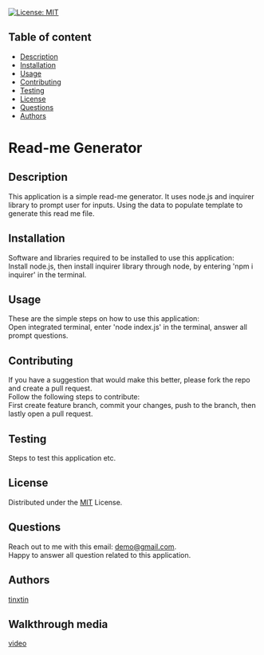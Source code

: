 
[![License: MIT](https://img.shields.io/badge/License-mit-yellow.svg)](https://opensource.org/licenses/mit)

## Table of content
- [Description](#Description)
- [Installation](#Installation)
- [Usage](#Usage)
- [Contributing](#Contributing)
- [Testing](#Testing)
- [License](#License)
- [Questions](#Questions)
- [Authors](#Authors)

# Read-me Generator

## Description
This application is a simple read-me generator. It uses node.js and inquirer library to prompt user for inputs. Using the data to populate template to generate this read me file.

## Installation

Software and libraries required to be installed to use this application:  
Install node.js, then install inquirer library through node, by entering 'npm i inquirer' in the terminal.

## Usage

These are the simple steps on how to use this application:  
Open integrated terminal, enter 'node index.js' in the terminal, answer all prompt questions.

## Contributing
If you have a suggestion that would make this better, please fork the repo and create a pull request.  
Follow the following steps to contribute:  
First create feature branch, commit your changes, push to the branch, then lastly open a pull request.

## Testing

Steps to test this application etc.

## License
Distributed under the [MIT](https://choosealicense.com/licenses/mit/) License.

## Questions
Reach out to me with this email: demo@gmail.com.  
Happy to answer all question related to this application.

## Authors
[tinxtin](https://github.com/tinxtin)

## Walkthrough media
[video](./media/walkthrough.mkv)
